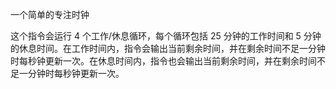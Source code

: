 一个简单的专注时钟


这个指令会运行 4 个工作/休息循环，每个循环包括 25 分钟的工作时间和 5 分钟的休息时间。在工作时间内，指令会输出当前剩余时间，并在剩余时间不足一分钟时每秒钟更新一次。在休息时间内，指令也会输出当前剩余时间，并在剩余时间不足一分钟时每秒钟更新一次。
